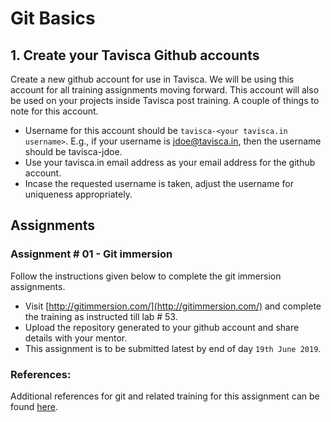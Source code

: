 # Git Basics

## 1. Create your Tavisca Github accounts
Create a new github account for use in Tavisca. We will be using this account for all training assignments moving forward. This account will also be used on your projects inside Tavisca post training. A couple of things to note for this account.
* Username for this account should be `tavisca-<your tavisca.in username>`. E.g., if your username is jdoe@tavisca.in, then the username should be tavisca-jdoe.
* Use your tavisca.in email address as your email address for the github account.
* Incase the requested username is taken, adjust the username for uniqueness appropriately.

## Assignments
### Assignment # 01 - Git immersion
Follow the instructions given below to complete the git immersion assignments.
* Visit [http://gitimmersion.com/](http://gitimmersion.com/) and complete the training as instructed till lab # 53.
* Upload the repository generated to your github account and share details with your mentor.
* This assignment is to be submitted latest by end of day `19th June 2019`.

### References:
Additional references for git and related training for this assignment can be found [here](reference.md).
